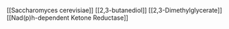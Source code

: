 [[Saccharomyces cerevisiae]]
[[2,3-butanediol]]
[[2,3-Dimethylglycerate]]
[[Nad(p)h-dependent Ketone Reductase]]
